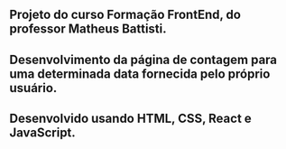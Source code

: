 ## Projeto do curso Formação FrontEnd, do professor Matheus Battisti.
## Desenvolvimento da página de contagem para uma determinada data fornecida pelo próprio usuário.
## Desenvolvido usando HTML, CSS, React e JavaScript.
